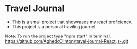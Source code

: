 # Travel Journal

- This is a small project that showcases my react proficiency.
- This project is a personal traviling journel

Note: To run the project type "npm start" in terminal.
https://github.com/AghedoClinton/travel-journal-React.js-.git
